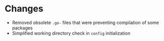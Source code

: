 # Changes

- Removed obsolete `.go-` files that were preventing compilation of some packages
- Simplified working directory check in `config` initialization
